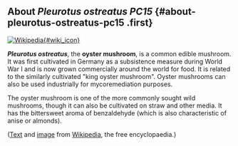 About *Pleurotus ostreatus PC15* {#about-pleurotus-ostreatus-pc15 .first}
--------------------------------

[![Wikipedia](/img/wikipedia_logo_v2_en.png){#wiki_icon}](http://en.wikipedia.org/wiki/Pleurotus_ostreatus)

***Pleurotus ostreatus***, the **oyster mushroom**, is a common edible
mushroom. It was first cultivated in Germany as a subsistence measure
during World War I and is now grown commercially around the world for
food. It is related to the similarly cultivated \"king oyster
mushroom\". Oyster mushrooms can also be used industrially for
mycoremediation purposes.

The oyster mushroom is one of the more commonly sought wild mushrooms,
though it can also be cultivated on straw and other media. It has the
bittersweet aroma of benzaldehyde (which is also characteristic of anise
or almonds).

([Text](http://en.wikipedia.org/wiki/Pleurotus_ostreatus) and
[image](http://commons.wikimedia.org/wiki/File:Pleurotus_ostreatus_JPG7.jpg)
from [Wikipedia](http://en.wikipedia.org/), the free encyclopaedia.)
